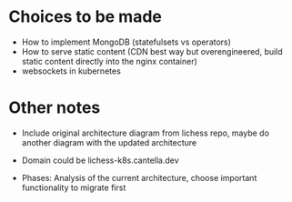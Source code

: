 # Choices to be made

- How to implement MongoDB (statefulsets vs operators)
- How to serve static content (CDN best way but overengineered, build static content directly into the nginx container)
- websockets in kubernetes

# Other notes

- Include original architecture diagram from lichess repo, maybe do another diagram with the updated architecture

- Domain could be lichess-k8s.cantella.dev

- Phases: Analysis of the current architecture, choose important functionality to migrate first
